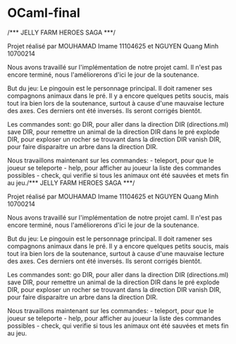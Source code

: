 OCaml-final
===========
/*** JELLY FARM HEROES SAGA ***/

Projet réalisé par MOUHAMAD Imame 11104625 et NGUYEN Quang Minh 10700214


Nous avons travaillé sur l'implémentation de notre projet caml. Il n'est pas encore terminé, nous l'améliorerons d'ici le jour de la soutenance.

But du jeu: Le pingouin est le personnage principal. Il doit ramener ses compagnons animaux dans le pré.
Il y a encore quelques petits soucis, mais tout ira bien lors de la soutenance, surtout à cause d'une mauvaise lecture des axes. Ces derniers ont été inversés. Ils seront corrigés bientôt.

Les commandes sont: go DIR, pour aller dans la direction DIR (directions.ml)
		    save DIR, pour remettre un animal de la direction DIR dans le pré
		    explode DIR, pour exploser un rocher se trouvant dans la direction DIR
		    vanish DIR, pour faire disparaitre un arbre dans la direction DIR.

Nous travaillons maintenant sur les commandes: - teleport, pour que le joueur se teleporte
					       - help, pour afficher au joueur la liste des commandes possibles
					       - check, qui verifie si tous les animaux ont été sauvées et mets fin au jeu./*** JELLY FARM HEROES SAGA ***/

Projet réalisé par MOUHAMAD Imame 11104625 et NGUYEN Quang Minh 10700214


Nous avons travaillé sur l'implémentation de notre projet caml. Il n'est pas encore terminé, nous l'améliorerons d'ici le jour de la soutenance.

But du jeu: Le pingouin est le personnage principal. Il doit ramener ses compagnons animaux dans le pré.
Il y a encore quelques petits soucis, mais tout ira bien lors de la soutenance, surtout à cause d'une mauvaise lecture des axes. Ces derniers ont été inversés. Ils seront corrigés bientôt.

Les commandes sont: go DIR, pour aller dans la direction DIR (directions.ml)
		    save DIR, pour remettre un animal de la direction DIR dans le pré
		    explode DIR, pour exploser un rocher se trouvant dans la direction DIR
		    vanish DIR, pour faire disparaitre un arbre dans la direction DIR.

Nous travaillons maintenant sur les commandes: - teleport, pour que le joueur se teleporte
					       - help, pour afficher au joueur la liste des commandes possibles
					       - check, qui verifie si tous les animaux ont été sauvées et mets fin au jeu.

